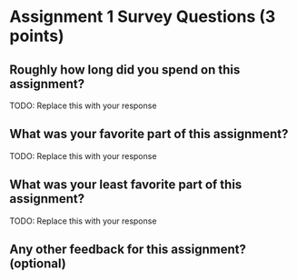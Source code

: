 # Assignment 1 Survey Questions (3 points)

## Roughly how long did you spend on this assignment?

TODO: Replace this with your response

## What was your favorite part of this assignment?

TODO: Replace this with your response

## What was your least favorite part of this assignment?

TODO: Replace this with your response

## Any other feedback for this assignment? (optional)
